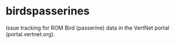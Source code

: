 birdspasserines
===============

Issue tracking for ROM Bird (passerine) data in the VertNet portal (portal.vertnet.org).
